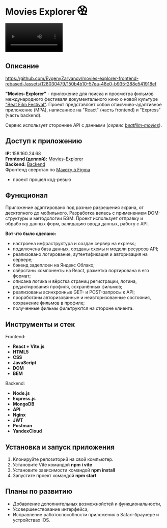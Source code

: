 # Movies Explorer <img src="src/images/film.png" width="30px" height="30px" alt="Пленка"/>

<video src="https://skrinshoter.ru/vOA3lZ0Od8o" width=180/></video>

## Описание

https://github.com/EvgenyZaryanov/movies-explorer-frontend-rebased-/assets/128030479/150b4b10-57ea-48e0-b935-288e541918ef



**"Movies-Explorer"** - приложение для поиска и просмотра фильмов международного фестиваля документального кино о новой культуре ["Beat Film Festival"](https://beatfilmfestival.ru/). Проект представляет собой отзывчиво-адаптивное приложение (MPA), написанное на "React" (часть frontend) и "Express" (часть backend).

Сервис использует стороннее API с данными (_сервис [beatfilm-movies](https://api.nomoreparties.co/beatfilm-movies)_).

## Доступ к приложению

**IP:** 158.160.24.68  
**Frontend (деплой):** [Movies-Explorer](https://zarmovies.nomoredomainsrocks.ru)  
**Backend:** [Backend](https://github.com/EvgenyZaryanov/movies-explorer-api)  
Фронтенд сверстан по [Макету в Figma](<https://www.figma.com/file/muHBdaOkBPY9EilVzglJ5G/%D0%94%D0%B8%D0%BF%D0%BB%D0%BE%D0%BC%D0%BD%D1%8B%D0%B9-%D0%BF%D1%80%D0%BE%D0%B5%D0%BA%D1%82-(Copy)?type=design&node-id=1-7266&mode=dev>)

- проект прошел код-ревью

## Функционал

Приложение адаптировано под разные разрешения экрана, от десктопного до мобильного.
Разработка велась с применением DOM-структуры и методологии БЭМ. Проект использует отправку и обработку данных форм, валидацию ввода данных, работу с API.

**Вот что было сделано:**

- настроена инфраструктура и создан сервер на express;
- подключена база данных, созданы схемы и модели ресурсов API;
- реализовано логирование, аутентификация и авторизация на сервере;
- бэкенд задеплоен на Яндекс Облако;
- свёрстаны компоненты на React, разметка портирована в его формат;
- описана логика и вёрстка страниц регистрации, логина, редактирования профиля, сохранённых фильмов;
- реализованы асинхронные GET- и POST-запросы к API;
- проработаны авторизованные и неавторизованные состояния, сохранение фильмов в профиле;
- полученные фильмы фильтруются на стороне клиента.

## Инструменты и стек

Frontend:

- **React + Vite.js**
- **HTML5**
- **CSS**
- **JavaScript**
- **DOM**
- **BEM**

Backend:

- **Node.js**
- **Express.js**
- **MongoDB**
- **API**
- **Nginx**
- **JWT**
- **Postman**
- **YandexCloud**

## Установка и запуск приложения

1. Клонируйте репозиторий на свой компьютер.
2. Установите Vite командой **npm i vite**
3. Установите зависимости командой **npm install**
4. Запустите проект командой **npm start**

## Планы по развитию

- Добавление дополнительных возможнойстей и функциональности,
- Усовершенствование интерфейса,
- Исправление работоспособности приложения в Safari-браузере и устройствах IOS.
